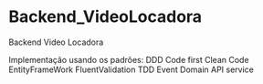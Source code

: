 # Backend_VideoLocadora
Backend Video Locadora

Implementação usando os padrões:
	DDD 
	Code first
	Clean Code
	EntityFrameWork
	FluentValidation
	TDD
	Event Domain
	API service